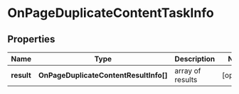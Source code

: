 # OnPageDuplicateContentTaskInfo

## Properties

| Name | Type | Description | Notes |
|------------ | ------------- | ------------- | -------------|
**result** | **OnPageDuplicateContentResultInfo[]** | array of results |[optional]|